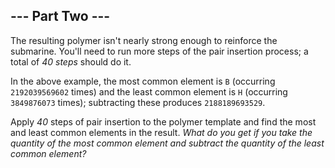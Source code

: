 ## --- Part Two ---

The resulting polymer isn't nearly strong enough to reinforce the
submarine. You'll need to run more steps of the pair insertion process;
a total of *40 steps* should do it.

In the above example, the most common element is `B` (occurring
`2192039569602` times) and the least common element is `H` (occurring
`3849876073` times); subtracting these produces `2188189693529`.

Apply *40* steps of pair insertion to the polymer template and find the
most and least common elements in the result. *What do you get if you
take the quantity of the most common element and subtract the quantity
of the least common element?*
